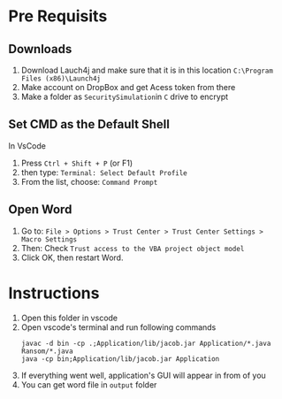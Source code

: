 # Pre Requisits
## Downloads
1. Download Lauch4j and make sure that it is in this location `C:\Program Files (x86)\Launch4j`
2. Make account on DropBox and get Acess token from there
3. Make a folder as `SecuritySimulation`in `C` drive to encrypt


## Set CMD as the Default Shell 
In VsCode
1. Press `Ctrl + Shift + P` (or F1)
2. then type: `Terminal: Select Default Profile`
3. From the list, choose: `Command Prompt`


## Open Word 
1. Go to:
`File > Options > Trust Center > Trust Center Settings > Macro Settings`
2. Then:
 Check `Trust access to the VBA project object model`
3. Click OK, then restart Word.



# Instructions 
1. Open this folder in vscode
2. Open vscode's terminal and run following commands
    ```
    javac -d bin -cp .;Application/lib/jacob.jar Application/*.java Ransom/*.java
    java -cp bin;Application/lib/jacob.jar Application

    ```
3. If everything went well, application's GUI will appear in from of you
4. You can get word file in `output` folder 